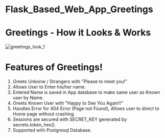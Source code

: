 # Flask_Based_Web_App_Greetings

# Greetings - How it Looks & Works
![greetings_look_1](https://user-images.githubusercontent.com/83899750/164134927-52777a2a-aaa9-4eb4-a33d-b78bad91eaf4.gif)

# Features of Greetings!
  1.  Greets Unkonw / Strangers with "Please to meet you!"
  2.  Allows User to Enter his/her name.
  3.  Entered Name is saved in App database to make same user as Known user by Name.
  4.  Greets Known User with "Happy to See You Again!!"
  5.  Handles Error for 404 Error (Page not Found), Allows user to direct to Home page without crashing.
  6.  Sessions are secured with SECRET_KEY generated by secrets.token_hex().
  7.  Supported with Postgresql Database.
